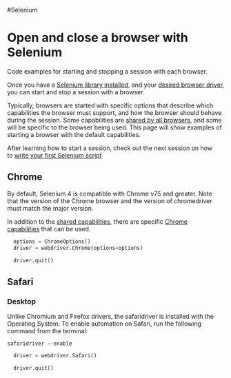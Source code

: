 #Selenium 
# Open and close a browser with Selenium
Code examples for starting and stopping a session with each browser.

Once you have a [Selenium library installed](https://www.selenium.dev/documentation/webdriver/getting_started/install_library/), and your [desired browser driver](https://www.selenium.dev/documentation/webdriver/getting_started/install_drivers/), you can start and stop a session with a browser.

Typically, browsers are started with specific options that describe which capabilities the browser must support, and how the browser should behave during the session. Some capabilities are [shared by all browsers](https://www.selenium.dev/documentation/webdriver/capabilities/shared/), and some will be specific to the browser being used. This page will show examples of starting a browser with the default capabilities.

After learning how to start a session, check out the next session on how to [write your first Selenium script](https://www.selenium.dev/documentation/webdriver/getting_started/first_script/)

## Chrome[](https://www.selenium.dev/documentation/webdriver/getting_started/open_browser/#chrome)

By default, Selenium 4 is compatible with Chrome v75 and greater. Note that the version of the Chrome browser and the version of chromedriver must match the major version.

In addition to the [shared capabilities](https://www.selenium.dev/documentation/webdriver/capabilities/shared/), there are specific [Chrome capabilities](https://www.selenium.dev/documentation/webdriver/capabilities/chromium/) that can be used.

```python
  options = ChromeOptions()
  driver = webdriver.Chrome(options=options)

  driver.quit()
```

## Safari[](https://www.selenium.dev/documentation/webdriver/getting_started/open_browser/#safari)

### Desktop[](https://www.selenium.dev/documentation/webdriver/getting_started/open_browser/#desktop)

Unlike Chromium and Firefox drivers, the safaridriver is installed with the Operating System. To enable automation on Safari, run the following command from the terminal:

```shell
safaridriver --enable
```

```python
  driver = webdriver.Safari()

  driver.quit()
  
```


